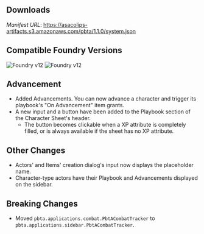 ## Downloads
_Manifest URL_: https://asacolips-artifacts.s3.amazonaws.com/pbta/1.1.0/system.json

## Compatible Foundry Versions
![Foundry v12](https://img.shields.io/badge/Foundry-v12-green) ![Foundry v12](https://img.shields.io/badge/Foundry-v12-orange)

## Advancement
- Added Advancements. You can now advance a character and trigger its playbook's "On Advancement" item grants.
- A new input and a button have been added to the Playbook section of the Character Sheet's header.
  - The button becomes clickable when a XP attribute is completely filled, or is always available if the sheet has no XP attribute.

## Other Changes
- Actors' and Items' creation dialog's input now displays the placeholder name.
- Character-type actors have their Playbook and Advancements displayed on the sidebar.

## Breaking Changes
- Moved `pbta.applications.combat.PbtACombatTracker` to `pbta.applications.sidebar.PbtACombatTracker`.